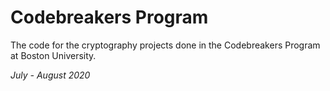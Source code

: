 # Codebreakers Program 

The code for the cryptography projects done in the Codebreakers Program at Boston University. 

*July - August 2020*
